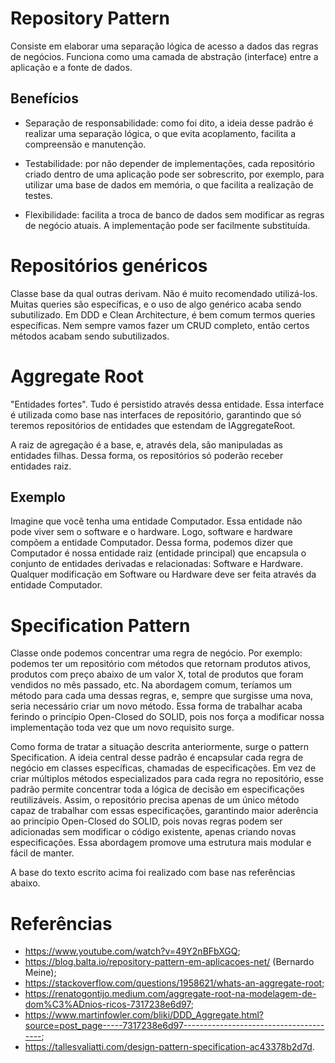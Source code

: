 # Repository Pattern

Consiste em elaborar uma separação lógica de acesso a dados das regras de negócios. Funciona como uma camada de abstração (interface) entre a aplicação e a fonte de dados.

## Benefícios

- Separação de responsabilidade: como foi dito, a ideia desse padrão é realizar uma separação lógica, o que evita acoplamento, facilita a compreensão e manutenção.

- Testabilidade: por não depender de implementações, cada repositório criado dentro de uma aplicação pode ser sobrescrito, por exemplo, para utilizar uma base de dados em memória, o que facilita a realização de testes.

- Flexibilidade: facilita a troca de banco de dados sem modificar as regras de negócio atuais. A implementação pode ser facilmente substituída.

# Repositórios genéricos

Classe base da qual outras derivam. Não é muito recomendado utilizá-los. Muitas queries são específicas, e o uso de algo genérico acaba sendo subutilizado. Em DDD e Clean Architecture, é bem comum termos queries específicas. Nem sempre vamos fazer um CRUD completo, então certos métodos acabam sendo subutilizados.

# Aggregate Root

"Entidades fortes". Tudo é persistido através dessa entidade. Essa interface é utilizada como base nas interfaces de repositório, garantindo que só teremos repositórios de entidades que estendam de IAggregateRoot.

A raiz de agregação é a base, e, através dela, são manipuladas as entidades filhas. Dessa forma, os repositórios só poderão receber entidades raiz.

## Exemplo

Imagine que você tenha uma entidade Computador. Essa entidade não pode viver sem o software e o hardware. Logo, software e hardware compõem a entidade Computador. Dessa forma, podemos dizer que Computador é nossa entidade raiz (entidade principal) que encapsula o conjunto de entidades derivadas e relacionadas: Software e Hardware. Qualquer modificação em Software ou Hardware deve ser feita através da entidade Computador.


# Specification Pattern

Classe onde podemos concentrar uma regra de negócio. Por exemplo: podemos ter um repositório com métodos que retornam produtos ativos, produtos com preço abaixo de um valor X, total de produtos que foram vendidos no mês passado, etc. Na abordagem comum, teríamos um método para cada uma dessas regras, e, sempre que surgisse uma nova, seria necessário criar um novo método. Essa forma de trabalhar acaba ferindo o princípio Open-Closed do SOLID, pois nos força a modificar nossa implementação toda vez que um novo requisito surge.

Como forma de tratar a situação descrita anteriormente, surge o pattern Specification. A ideia central desse padrão é encapsular cada regra de negócio em classes específicas, chamadas de especificações. Em vez de criar múltiplos métodos especializados para cada regra no repositório, esse padrão permite concentrar toda a lógica de decisão em especificações reutilizáveis. Assim, o repositório precisa apenas de um único método capaz de trabalhar com essas especificações, garantindo maior aderência ao princípio Open-Closed do SOLID, pois novas regras podem ser adicionadas sem modificar o código existente, apenas criando novas especificações. Essa abordagem promove uma estrutura mais modular e fácil de manter.

A base do texto escrito acima foi realizado com base nas referências abaixo.

# Referências

- https://www.youtube.com/watch?v=49Y2nBFbXGQ;
- https://blog.balta.io/repository-pattern-em-aplicacoes-net/ (Bernardo Meine);
- https://stackoverflow.com/questions/1958621/whats-an-aggregate-root;
- https://renatogontijo.medium.com/aggregate-root-na-modelagem-de-dom%C3%ADnios-ricos-7317238e6d97;
- https://www.martinfowler.com/bliki/DDD_Aggregate.html?source=post_page-----7317238e6d97---------------------------------------;
- https://tallesvaliatti.com/design-pattern-specification-ac43378b2d7d.



